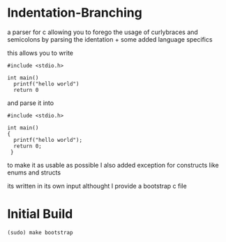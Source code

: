 # Indentation-Branching

a parser for c allowing you to forego the usage of curlybraces and semicolons by parsing the identation + some added language specifics

this allows you to write

~~~
#include <stdio.h>

int main()
  printf("hello world")
  return 0
~~~

and parse it into

~~~
#include <stdio.h>

int main()
{
  printf("hello world");
  return 0;
 }
 ~~~
 
 to make it as usable as possible I also added exception for constructs like enums and structs

its written in its own input althought I provide a bootstrap c file

# Initial Build
~~~
(sudo) make bootstrap
~~~
